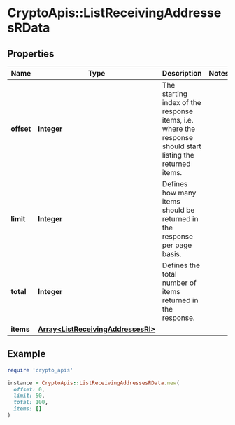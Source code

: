 # CryptoApis::ListReceivingAddressesRData

## Properties

| Name | Type | Description | Notes |
| ---- | ---- | ----------- | ----- |
| **offset** | **Integer** | The starting index of the response items, i.e. where the response should start listing the returned items. |  |
| **limit** | **Integer** | Defines how many items should be returned in the response per page basis. |  |
| **total** | **Integer** | Defines the total number of items returned in the response. |  |
| **items** | [**Array&lt;ListReceivingAddressesRI&gt;**](ListReceivingAddressesRI.md) |  |  |

## Example

```ruby
require 'crypto_apis'

instance = CryptoApis::ListReceivingAddressesRData.new(
  offset: 0,
  limit: 50,
  total: 100,
  items: []
)
```

